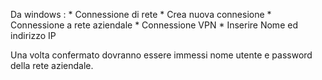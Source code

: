 Da windows : 
\* Connessione di rete
\* Crea nuova connesione
\* Connessione a rete aziendale
\* Connessione VPN
\* Inserire Nome ed indirizzo IP

Una volta confermato dovranno essere immessi nome utente e password della rete aziendale.
